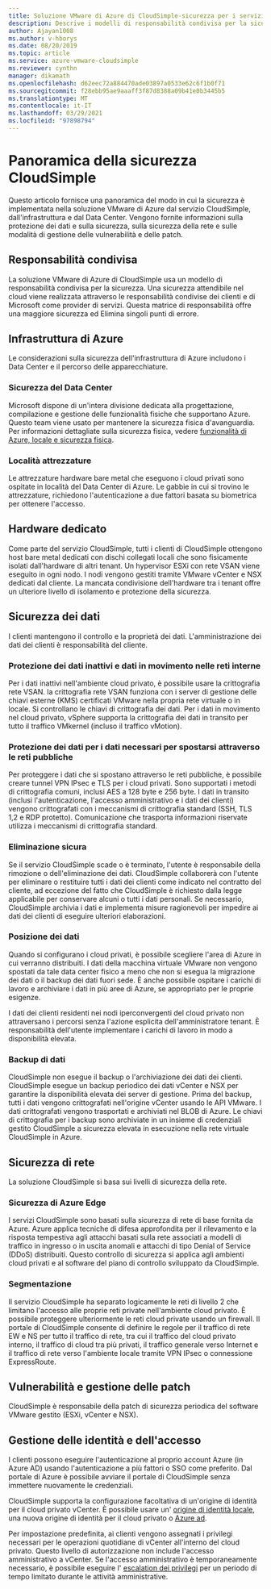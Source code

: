 ```yaml
---
title: Soluzione VMware di Azure di CloudSimple-sicurezza per i servizi CloudSimple
description: Descrive i modelli di responsabilità condivisa per la sicurezza dei servizi CloudSimple
author: Ajayan1008
ms.author: v-hborys
ms.date: 08/20/2019
ms.topic: article
ms.service: azure-vmware-cloudsimple
ms.reviewer: cynthn
manager: dikamath
ms.openlocfilehash: d62eec72a884470ade03897a0533e62c6f1b0f71
ms.sourcegitcommit: f28ebb95ae9aaaff3f87d8388a09b41e0b3445b5
ms.translationtype: MT
ms.contentlocale: it-IT
ms.lasthandoff: 03/29/2021
ms.locfileid: "97898794"
---
```

# <a name="cloudsimple-security-overview"></a>Panoramica della sicurezza CloudSimple

Questo articolo fornisce una panoramica del modo in cui la sicurezza è implementata nella soluzione VMware di Azure dal servizio CloudSimple, dall'infrastruttura e dal Data Center. Vengono fornite informazioni sulla protezione dei dati e sulla sicurezza, sulla sicurezza della rete e sulle modalità di gestione delle vulnerabilità e delle patch.

## <a name="shared-responsibility"></a>Responsabilità condivisa

La soluzione VMware di Azure di CloudSimple usa un modello di responsabilità condivisa per la sicurezza. Una sicurezza attendibile nel cloud viene realizzata attraverso le responsabilità condivise dei clienti e di Microsoft come provider di servizi. Questa matrice di responsabilità offre una maggiore sicurezza ed Elimina singoli punti di errore.

## <a name="azure-infrastructure"></a>Infrastruttura di Azure

Le considerazioni sulla sicurezza dell'infrastruttura di Azure includono i Data Center e il percorso delle apparecchiature.

### <a name="datacenter-security"></a>Sicurezza del Data Center

Microsoft dispone di un'intera divisione dedicata alla progettazione, compilazione e gestione delle funzionalità fisiche che supportano Azure. Questo team viene usato per mantenere la sicurezza fisica d'avanguardia. Per informazioni dettagliate sulla sicurezza fisica, vedere [funzionalità di Azure, locale e sicurezza fisica](../security/fundamentals/physical-security.md).

### <a name="equipment-location"></a>Località attrezzature

Le attrezzature hardware bare metal che eseguono i cloud privati sono ospitate in località del Data Center di Azure.  Le gabbie in cui si trovino le attrezzature, richiedono l'autenticazione a due fattori basata su biometrica per ottenere l'accesso.

## <a name="dedicated-hardware"></a>Hardware dedicato

Come parte del servizio CloudSimple, tutti i clienti di CloudSimple ottengono host bare metal dedicati con dischi collegati locali che sono fisicamente isolati dall'hardware di altri tenant. Un hypervisor ESXi con rete VSAN viene eseguito in ogni nodo. I nodi vengono gestiti tramite VMware vCenter e NSX dedicati dal cliente. La mancata condivisione dell'hardware tra i tenant offre un ulteriore livello di isolamento e protezione della sicurezza.

## <a name="data-security"></a>Sicurezza dei dati

I clienti mantengono il controllo e la proprietà dei dati. L'amministrazione dei dati dei clienti è responsabilità del cliente.

### <a name="data-protection-for-data-at-rest-and-data-in-motion-within-internal-networks"></a>Protezione dei dati inattivi e dati in movimento nelle reti interne

Per i dati inattivi nell'ambiente cloud privato, è possibile usare la crittografia rete VSAN. la crittografia rete VSAN funziona con i server di gestione delle chiavi esterne (KMS) certificati VMware nella propria rete virtuale o in locale.  Si controllano le chiavi di crittografia dei dati. Per i dati in movimento nel cloud privato, vSphere supporta la crittografia dei dati in transito per tutto il traffico VMkernel (incluso il traffico vMotion).

### <a name="data-protection-for-data-that-is-required-to-move-through-public-networks"></a>Protezione dei dati per i dati necessari per spostarsi attraverso le reti pubbliche

Per proteggere i dati che si spostano attraverso le reti pubbliche, è possibile creare tunnel VPN IPsec e TLS per i cloud privati. Sono supportati i metodi di crittografia comuni, inclusi AES a 128 byte e 256 byte. I dati in transito (inclusi l'autenticazione, l'accesso amministrativo e i dati dei clienti) vengono crittografati con i meccanismi di crittografia standard (SSH, TLS 1,2 e RDP protetto). Comunicazione che trasporta informazioni riservate utilizza i meccanismi di crittografia standard.

### <a name="secure-disposal"></a>Eliminazione sicura

Se il servizio CloudSimple scade o è terminato, l'utente è responsabile della rimozione o dell'eliminazione dei dati. CloudSimple collaborerà con l'utente per eliminare o restituire tutti i dati dei clienti come indicato nel contratto del cliente, ad eccezione del fatto che CloudSimple è richiesto dalla legge applicabile per conservare alcuni o tutti i dati personali. Se necessario, CloudSimple archivia i dati e implementa misure ragionevoli per impedire ai dati dei clienti di eseguire ulteriori elaborazioni.

### <a name="data-location"></a>Posizione dei dati

Quando si configurano i cloud privati, è possibile scegliere l'area di Azure in cui verranno distribuiti. I dati della macchina virtuale VMware non vengono spostati da tale data center fisico a meno che non si esegua la migrazione dei dati o il backup dei dati fuori sede. È anche possibile ospitare i carichi di lavoro e archiviare i dati in più aree di Azure, se appropriato per le proprie esigenze.

I dati dei clienti residenti nei nodi iperconvergenti del cloud privato non attraversano i percorsi senza l'azione esplicita dell'amministratore tenant. È responsabilità dell'utente implementare i carichi di lavoro in modo a disponibilità elevata.

### <a name="data-backups"></a>Backup di dati

CloudSimple non esegue il backup o l'archiviazione dei dati dei clienti. CloudSimple esegue un backup periodico dei dati vCenter e NSX per garantire la disponibilità elevata dei server di gestione. Prima del backup, tutti i dati vengono crittografati nell'origine vCenter usando le API VMware. I dati crittografati vengono trasportati e archiviati nel BLOB di Azure. Le chiavi di crittografia per i backup sono archiviate in un insieme di credenziali gestito CloudSimple a sicurezza elevata in esecuzione nella rete virtuale CloudSimple in Azure.

## <a name="network-security"></a>Sicurezza di rete

La soluzione CloudSimple si basa sui livelli di sicurezza della rete.

### <a name="azure-edge-security"></a>Sicurezza di Azure Edge

I servizi CloudSimple sono basati sulla sicurezza di rete di base fornita da Azure. Azure applica tecniche di difesa approfondita per il rilevamento e la risposta tempestiva agli attacchi basati sulla rete associati a modelli di traffico in ingresso o in uscita anomali e attacchi di tipo Denial of Service (DDoS) distribuiti. Questo controllo di sicurezza si applica agli ambienti cloud privati e al software del piano di controllo sviluppato da CloudSimple.

### <a name="segmentation"></a>Segmentazione

Il servizio CloudSimple ha separato logicamente le reti di livello 2 che limitano l'accesso alle proprie reti private nell'ambiente cloud privato. È possibile proteggere ulteriormente le reti cloud private usando un firewall. Il portale di CloudSimple consente di definire le regole per il traffico di rete EW e NS per tutto il traffico di rete, tra cui il traffico del cloud privato interno, il traffico di cloud tra più privati, il traffico generale verso Internet e il traffico di rete verso l'ambiente locale tramite VPN IPsec o connessione ExpressRoute.

## <a name="vulnerability-and-patch-management"></a>Vulnerabilità e gestione delle patch

CloudSimple è responsabile della patch di sicurezza periodica del software VMware gestito (ESXi, vCenter e NSX).

## <a name="identity-and-access-management"></a>Gestione delle identità e dell'accesso

I clienti possono eseguire l'autenticazione al proprio account Azure (in Azure AD) usando l'autenticazione a più fattori o SSO come preferito. Dal portale di Azure è possibile avviare il portale di CloudSimple senza immettere nuovamente le credenziali.

CloudSimple supporta la configurazione facoltativa di un'origine di identità per il cloud privato vCenter. È possibile usare un' [origine di identità locale](set-vcenter-identity.md), una nuova origine di identità per il cloud privato o [Azure ad](azure-ad.md).

Per impostazione predefinita, ai clienti vengono assegnati i privilegi necessari per le operazioni quotidiane di vCenter all'interno del cloud privato. Questo livello di autorizzazione non include l'accesso amministrativo a vCenter. Se l'accesso amministrativo è temporaneamente necessario, è possibile eseguire l' [escalation dei privilegi](escalate-private-cloud-privileges.md) per un periodo di tempo limitato durante le attività amministrative.
